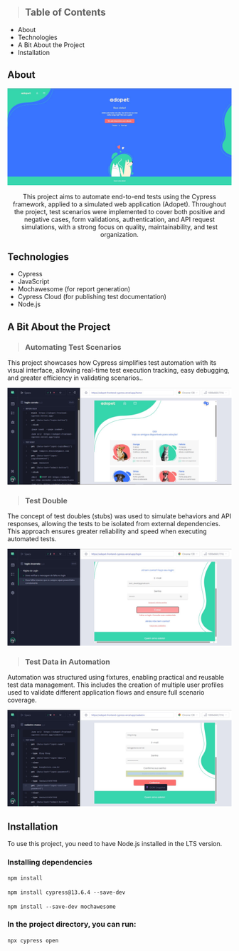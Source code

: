 > <h2>Table of Contents</h2>

<ul>
  <li>About</li>
  <li>Technologies</li>
  <li>A Bit About the Project</li>
  <li>Installation</li>
</ul>

## About
<p align="center"> <img src="Screenshots/Adopet-home.jpg"> </p>
<p align="center">  This project aims to automate end-to-end tests using the Cypress framework, applied to a simulated web application (Adopet). Throughout the project, test scenarios were implemented to cover both positive and negative cases, form validations, authentication, and API request simulations, with a strong focus on quality, maintainability, and test organization. </p>

## Technologies
<ul>
	<li>Cypress</li>
	<li>JavaScript</li>
	<li>Mochawesome (for report generation)</li>
  <li>Cypress Cloud (for publishing test documentation)</li>
  <li>Node.js</li>
</ul>

## A Bit About the Project

 > ### Automating Test Scenarios
  <p> This project showcases how Cypress simplifies test automation with its visual interface, allowing real-time test execution tracking, easy debugging, and greater efficiency in validating scenarios..</p>
  <p align="center"> <img src="Screenshots/Login-correto_test.jpg"> </p>

 > ### Test Double
  <p> The concept of test doubles (stubs) was used to simulate behaviors and API responses, allowing the tests to be isolated from external dependencies. This approach ensures greater reliability and speed when executing automated tests.</p>
  <p align="center"> <img src="Screenshots/Login-Incorreto_test.jpg"> </p>

  > ### Test Data in Automation
  <p> Automation was structured using fixtures, enabling practical and reusable test data management. This includes the creation of multiple user profiles used to validate different application flows and ensure full scenario coverage.</p>
  <p align="center"> <img src="Screenshots/Cadastro-massa_test.jpg"> </p>

## Installation

To use this project, you need to have Node.js installed in the LTS version.


  ### Installing dependencies
  
    npm install  
    
    npm install cypress@13.6.4 --save-dev  
    
    npm install --save-dev mochawesome  

  ### In the project directory, you can run:

 `npx cypress open`
